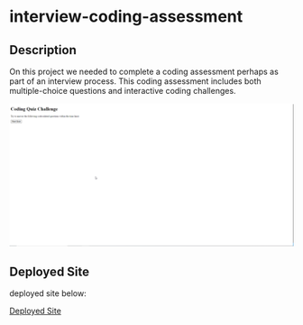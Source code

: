 # interview-coding-assessment
## Description
On this project we needed to complete a coding assessment perhaps as part of an interview process. This coding assessment includes both multiple-choice questions and interactive coding challenges. 

![Portfolio Site](./assets/images/CodingQuizChallenge.png)

## Deployed Site
deployed site below:

[Deployed Site](https://eloy522752868.github.io/interview-coding-assessment/)